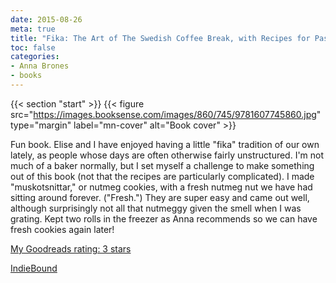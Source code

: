 ```yaml
---
date: 2015-08-26
meta: true
title: "Fika: The Art of The Swedish Coffee Break, with Recipes for Pastries, Breads, and Other Treats"
toc: false
categories:
- Anna Brones
- books
---
```


{{< section "start" >}}
{{< figure src="https://images.booksense.com/images/860/745/9781607745860.jpg" type="margin" label="mn-cover" alt="Book cover" >}}

Fun book. Elise and I have enjoyed having a little "fika" tradition of our own lately, as people whose days are often otherwise fairly unstructured. I'm not much of a baker normally, but I set myself a challenge to make something out of this book (not that the recipes are particularly complicated). I made "muskotsnittar," or nutmeg cookies, with a fresh nutmeg nut we have had sitting around forever. ("Fresh.") They are super easy and came out well, although surprisingly not all that nutmeggy given the smell when I was grating. Kept two rolls in the freezer as Anna recommends so we can have fresh cookies again later!

[My Goodreads rating: 3 stars](https://www.goodreads.com/review/show/1365714079)  

[IndieBound](https://www.indiebound.org/book/9781607745860)
